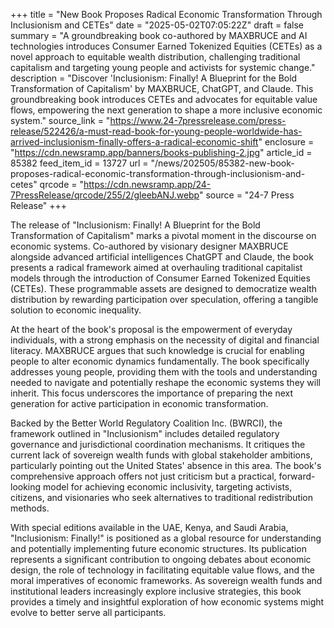 +++
title = "New Book Proposes Radical Economic Transformation Through Inclusionism and CETEs"
date = "2025-05-02T07:05:22Z"
draft = false
summary = "A groundbreaking book co-authored by MAXBRUCE and AI technologies introduces Consumer Earned Tokenized Equities (CETEs) as a novel approach to equitable wealth distribution, challenging traditional capitalism and targeting young people and activists for systemic change."
description = "Discover 'Inclusionism: Finally! A Blueprint for the Bold Transformation of Capitalism' by MAXBRUCE, ChatGPT, and Claude. This groundbreaking book introduces CETEs and advocates for equitable value flows, empowering the next generation to shape a more inclusive economic system."
source_link = "https://www.24-7pressrelease.com/press-release/522426/a-must-read-book-for-young-people-worldwide-has-arrived-inclusionism-finally-offers-a-radical-economic-shift"
enclosure = "https://cdn.newsramp.app/banners/books-publishing-2.jpg"
article_id = 85382
feed_item_id = 13727
url = "/news/202505/85382-new-book-proposes-radical-economic-transformation-through-inclusionism-and-cetes"
qrcode = "https://cdn.newsramp.app/24-7PressRelease/qrcode/255/2/gleebANJ.webp"
source = "24-7 Press Release"
+++

<p>The release of "Inclusionism: Finally! A Blueprint for the Bold Transformation of Capitalism" marks a pivotal moment in the discourse on economic systems. Co-authored by visionary designer MAXBRUCE alongside advanced artificial intelligences ChatGPT and Claude, the book presents a radical framework aimed at overhauling traditional capitalist models through the introduction of Consumer Earned Tokenized Equities (CETEs). These programmable assets are designed to democratize wealth distribution by rewarding participation over speculation, offering a tangible solution to economic inequality.</p><p>At the heart of the book's proposal is the empowerment of everyday individuals, with a strong emphasis on the necessity of digital and financial literacy. MAXBRUCE argues that such knowledge is crucial for enabling people to alter economic dynamics fundamentally. The book specifically addresses young people, providing them with the tools and understanding needed to navigate and potentially reshape the economic systems they will inherit. This focus underscores the importance of preparing the next generation for active participation in economic transformation.</p><p>Backed by the Better World Regulatory Coalition Inc. (BWRCI), the framework outlined in "Inclusionism" includes detailed regulatory governance and jurisdictional coordination mechanisms. It critiques the current lack of sovereign wealth funds with global stakeholder ambitions, particularly pointing out the United States' absence in this area. The book's comprehensive approach offers not just criticism but a practical, forward-looking model for achieving economic inclusivity, targeting activists, citizens, and visionaries who seek alternatives to traditional redistribution methods.</p><p>With special editions available in the UAE, Kenya, and Saudi Arabia, "Inclusionism: Finally!" is positioned as a global resource for understanding and potentially implementing future economic structures. Its publication represents a significant contribution to ongoing debates about economic design, the role of technology in facilitating equitable value flows, and the moral imperatives of economic frameworks. As sovereign wealth funds and institutional leaders increasingly explore inclusive strategies, this book provides a timely and insightful exploration of how economic systems might evolve to better serve all participants.</p>